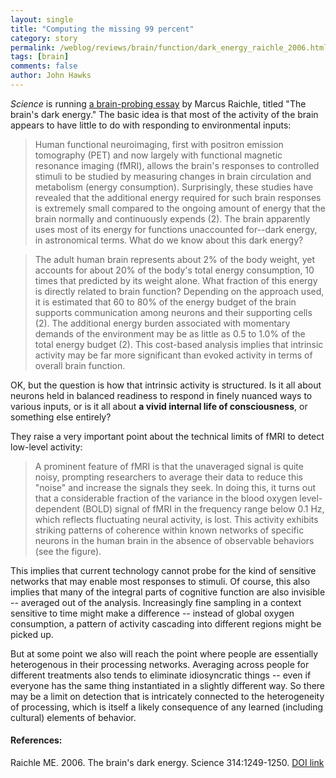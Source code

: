 ```yaml
---
layout: single 
title: "Computing the missing 99 percent" 
category: story
permalink: /weblog/reviews/brain/function/dark_energy_raichle_2006.html
tags: [brain] 
comments: false 
author: John Hawks 
---
```



<p>
<i>Science</i> is running <a href="http://dx.doi.org/10.1126/science.1134405">a brain-probing essay</a> by Marcus Raichle, titled "The brain's dark energy." The basic idea is that most of the activity of the brain appears to have little to do with responding to environmental inputs: 
</p>

<blockquote>Human functional neuroimaging, first with positron emission tomography (PET) and now largely with functional magnetic resonance imaging (fMRI), allows the brain's responses to controlled stimuli to be studied by measuring changes in brain circulation and metabolism (energy consumption). Surprisingly, these studies have revealed that the additional energy required for such brain responses is extremely small compared to the ongoing amount of energy that the brain normally and continuously expends (2). The brain apparently uses most of its energy for functions unaccounted for--dark energy, in astronomical terms. What do we know about this dark energy?</blockquote>

<blockquote>The adult human brain represents about 2% of the body weight, yet accounts for about 20% of the body's total energy consumption, 10 times that predicted by its weight alone. What fraction of this energy is directly related to brain function? Depending on the approach used, it is estimated that 60 to 80% of the energy budget of the brain supports communication among neurons and their supporting cells (2). The additional energy burden associated with momentary demands of the environment may be as little as 0.5 to 1.0% of the total energy budget (2). This cost-based analysis implies that intrinsic activity may be far more significant than evoked activity in terms of overall brain function.</blockquote>

<p>
OK, but the question is how that intrinsic activity is structured. Is it all about neurons held in balanced readiness to respond in finely nuanced ways to various inputs, or is it all about <b>a vivid internal life of consciousness</b>, or something else entirely? 
</p>

<p>
They raise a very important point about the technical limits of fMRI to detect low-level activity: 
</p>

<blockquote>A prominent feature of fMRI is that the unaveraged signal is quite noisy, prompting researchers to average their data to reduce this "noise" and increase the signals they seek. In doing this, it turns out that a considerable fraction of the variance in the blood oxygen level-dependent (BOLD) signal of fMRI in the frequency range below 0.1 Hz, which reflects fluctuating neural activity, is lost. This activity exhibits striking patterns of coherence within known networks of specific neurons in the human brain in the absence of observable behaviors (see the figure).</blockquote>

<p>
This implies that current technology cannot probe for the kind of sensitive networks that may enable most responses to stimuli. Of course, this also implies that many of the integral parts of cognitive function are also invisible -- averaged out of the analysis. Increasingly fine sampling in a context sensitive to time might make a difference -- instead of global oxygen consumption, a pattern of activity cascading into different regions might be picked up. 
</p>

<p>
But at some point we also will reach the point where people are essentially heterogenous in their processing networks. Averaging across people for different treatments also tends to eliminate idiosyncratic things -- even if everyone has the same thing instantiated in a slightly different way. So there may be a limit on detection that is intricately connected to the heterogeneity of processing, which is itself a likely consequence of any learned (including cultural) elements of behavior. 
</p>

<h4>References:</h4>

<p class="cite">Raichle ME. 2006. The brain's dark energy. Science 314:1249-1250. <a href="http://dx.doi.org/10.1126/science.1134405">DOI link</a></p>

